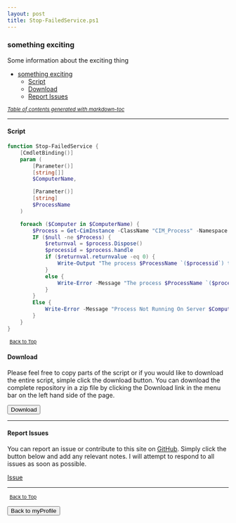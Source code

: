 ```yaml
---
layout: post
title: Stop-FailedService.ps1
---
```


### something exciting

Some information about the exciting thing

- [something exciting](#something-exciting)
  - [Script](#script)
  - [Download](#download)
  - [Report Issues](#report-issues)

<small><i><a href='http://ecotrust-canada.github.io/markdown-toc/'>Table of contents generated with markdown-toc</a></i></small>

---

#### Script

```powershell
function Stop-FailedService {
    [CmdletBinding()]
    param (
        [Parameter()]
        [string[]]
        $ComputerName,

        [Parameter()]
        [string]
        $ProcessName
    )

    foreach ($Computer in $ComputerName) {
        $Process = Get-CimInstance -ClassName "CIM_Process" -Namespace "root/CIMV2" -ComputerName "$Computer" | Where-Object -Property Name -Like ($ProcessName + ".exe")
        IF ($null -ne $Process) {
            $returnval = $process.Dispose()
            $processid = $process.handle
            if ($returnval.returnvalue -eq 0) {
                Write-Output "The process $ProcessName `($processid`) terminated successfully on Server $Computer"
            }
            else {
                Write-Error -Message "The process $ProcessName `($processid`) termination has some problems on Server $Computer"
            }
        }
        Else {
            Write-Error -Message "Process Not Running On Server $Computer"
        }
    }
}
```

<span style="font-size:11px;"><a href="#"><i class="fas fa-caret-up" aria-hidden="true" style="color: white; margin-right:5px;"></i>Back to Top</a></span>

#### Download

Please feel free to copy parts of the script or if you would like to download the entire script, simple click the download button. You can download the complete repository in a zip file by clicking the Download link in the menu bar on the left hand side of the page.

<button class="btn" type="submit" onclick="window.open('https://scripts.lukeleigh.com/powershell/functions/myProfile/Stop-FailedService.ps1')">
    <i class="fa fa-cloud-download-alt">
    </i>
        Download
</button>

---

#### Report Issues

You can report an issue or contribute to this site on <a href="https://github.com/BanterBoy/scripts-blog/issues">GitHub</a>. Simply click the button below and add any relevant notes. I will attempt to respond to all issues as soon as possible.

<!-- Place this tag where you want the button to render. -->

<a class="github-button" href="https://github.com/BanterBoy/scripts-blog/issues/new?title=Stop-FailedService.ps1&body=There is a problem with this function. Please find details below." data-show-count="true" aria-label="Issue BanterBoy/scripts-blog on GitHub">Issue</a>

---

<span style="font-size:11px;"><a href="#"><i class="fas fa-caret-up" aria-hidden="true" style="color: white; margin-right:5px;"></i>Back to Top</a></span>

<a href="/menu/_pages/myProfile.html">
    <button class="btn">
        <i class='fas fa-reply'>
        </i>
            Back to myProfile
    </button>
</a>

[1]: http://ecotrust-canada.github.io/markdown-toc
[2]: https://github.com/googlearchive/code-prettify
